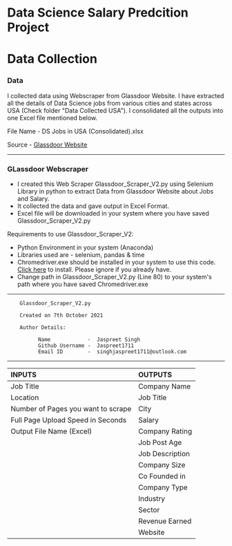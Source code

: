 # Data Science Salary Predcition Project

# Data Collection
  
  ### Data
  I collected data using Webscraper from Glassdoor Website. I have extracted all the details of Data Science jobs from various cities and states across USA (Check folder "Data Collected USA"). I consolidated all the outputs into one Excel file mentioned below. 
        
  File Name -  DS Jobs in USA (Consolidated).xlsx
  
  Source - [Glassdoor Website](www.glassdoor.com)
  
 --------------------------------------------------------------- 
  ### GLassdoor Webscraper
  - I created this Web Scraper Glassdoor_Scraper_V2.py using Selenium Library in python to extract Data from Glassdoor Website about Jobs and Salary.
  - It collected the data and gave output in Excel Format.
  - Excel file will be downloaded in your system where you have saved Glassdoor_Scraper_V2.py
 
 
  Requirements to use Glassdoor_Scraper_V2:
  - Python Environment in your system (Anaconda)
  - Libraries used are - selenium, pandas & time
  - Chromedriver.exe should be installed in your system to use this code. [Click here](https://chromedriver.chromium.org/downloads) to install. Please ignore if you already have.
  - Change path in Glassdoor_Scraper_V2.py (Line 80) to your system's path where you have saved Chromedriver.exe      
 
  ----------------------------------------------------------------      
        Glassdoor_Scraper_V2.py

        Created on 7th October 2021

        Author Details:
               
              Name            -  Jaspreet Singh
              Github Username -  Jaspreet1711
              Email ID        -  singhjaspreet1711@outlook.com
  -----------------------------------------------------------------  
  
   |              INPUTS                |     OUTPUTS    |     
   | :--------------------------------- |:-------------- |
   | Job Title                          | Company Name   | 
   | Location                           | Job Title      |
   | Number of Pages you want to scrape | City           |
   | Full Page Upload Speed in Seconds  | Salary         |
   | Output File Name (Excel)           | Company Rating |
   |                                    | Job Post Age   |
   |                                    | Job Description|
   |                                    | Company Size   |
   |                                    | Co Founded in  |
   |                                    | Company Type   |
   |                                    | Industry       |
   |                                    | Sector         |
   |                                    | Revenue Earned |
   |                                    | Website        |
